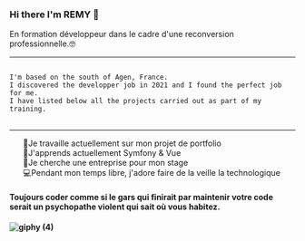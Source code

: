
### Hi there I'm REMY 👋

En formation développeur dans le cadre d'une reconversion professionnelle.🤓
<hr>
<div snippet-clipboard-content position-relative overflow-auto>
<pre>
<code>
I'm based on the south of Agen, France.
I discovered the developper job in 2021 and I found the perfect job for me. 
I have listed below all the projects carried out as part of my training.
</code>
</pre>
</div>
<hr>



<ul dir="auto" style="list-style-type:none">
<li style="list-style-type:none">🔭Je travaille actuellement sur mon projet de portfolio</li>
<li style="list-style-type:none">🌱J'apprends actuellement Symfony & Vue</li>
<li style="list-style-type:none">🤝Je cherche une entreprise pour mon stage</li>
<li style="list-style-type:none">💻Pendant mon temps libre, j'adore faire de la veille la technologique</li>
</ul>
<h4> Toujours coder comme si le gars qui finirait par maintenir votre code serait un psychopathe violent qui sait où vous habitez.<h4>

<p align="auto">
  
![giphy (4)](https://user-images.githubusercontent.com/90479847/159971211-7c95b480-0333-4ac8-b809-f415a79c6450.gif)


</p>



